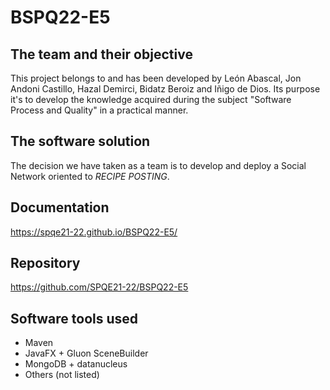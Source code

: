 # BSPQ22-E5
## The team and their objective
This project belongs to and has been developed by León Abascal, Jon Andoni Castillo, Hazal Demirci, Bidatz Beroiz and Iñigo de Dios.
Its purpose it's to develop the knowledge acquired during the subject "Software Process and Quality" in a practical manner.

## The software solution
The decision we have taken as a team is to develop and deploy a Social Network oriented to _RECIPE POSTING_.

## Documentation
https://spqe21-22.github.io/BSPQ22-E5/

## Repository
https://github.com/SPQE21-22/BSPQ22-E5

## Software tools used
* Maven
* JavaFX + Gluon SceneBuilder 
* MongoDB + datanucleus
* Others (not listed)
